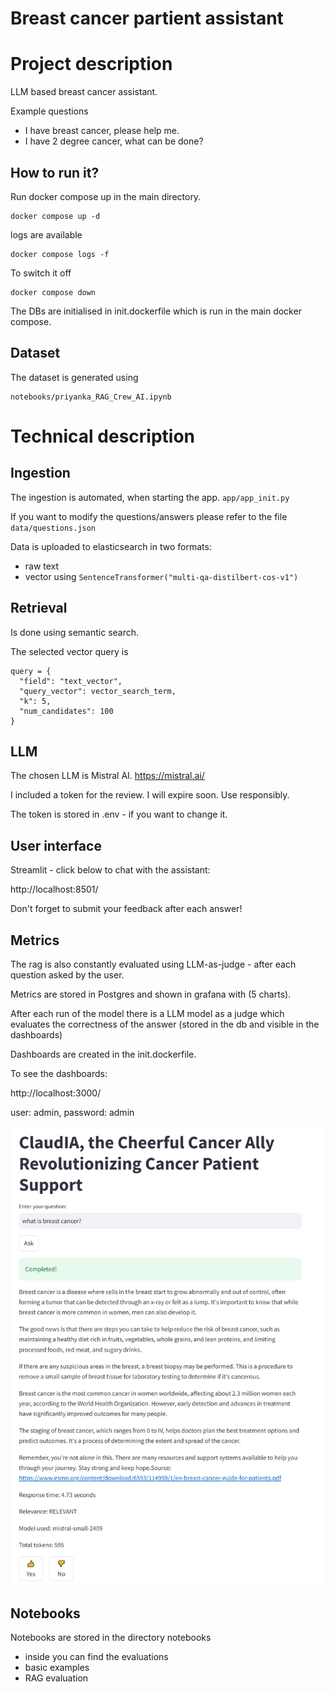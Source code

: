 # Breast cancer partient assistant
# Project description

LLM based breast cancer assistant. 

Example questions

- I have breast cancer, please help me. 
- I have 2 degree cancer, what can be done?



## How to run it?

Run docker compose up in the main directory.

```
docker compose up -d
```

logs are available 
```
docker compose logs -f 
```

To switch it off

```
docker compose down
```

The DBs are initialised in init.dockerfile which is run in the main docker compose.



## Dataset

The dataset is generated using 
```
notebooks/priyanka_RAG_Crew_AI.ipynb
```


# Technical description

## Ingestion

The ingestion is automated, when starting the app. 
`app/app_init.py`

If you want to modify the questions/answers please refer to the file
`data/questions.json`

Data is uploaded to elasticsearch in two formats:

- raw text
- vector using `SentenceTransformer("multi-qa-distilbert-cos-v1")`

## Retrieval

Is done using semantic search.


The selected vector query is

```
query = {
  "field": "text_vector",
  "query_vector": vector_search_term,
  "k": 5,
  "num_candidates": 100
}
```

## LLM

The chosen LLM is Mistral AI.
https://mistral.ai/

I included a token for the review. I will expire soon. Use responsibly. 

The token is stored in .env - if you want to change it. 

## User interface

Streamlit - click below to chat with the assistant: 

http://localhost:8501/

Don't forget to submit your feedback after each answer! 


## Metrics

The rag is also constantly evaluated using LLM-as-judge - after each question asked by the user.  


Metrics are stored in Postgres and shown in grafana with (5 charts).

After each run of the model there is a LLM model as a judge which evaluates the correctness of the answer (stored in the
db and visible in the dashboards)

Dashboards are created in the init.dockerfile. 

To see the dashboards: 

http://localhost:3000/

user: admin, password: admin

![img_1.png](img%2Fimg_1.png)

## Notebooks

Notebooks are stored in the directory notebooks

- inside you can find the evaluations
- basic examples
- RAG evaluation 

